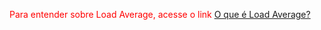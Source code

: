 <span style="color:red">Para entender sobre Load Average, acesse o link <a href="1035.html#Load">O que é Load Average?</a></span>